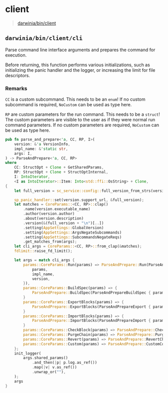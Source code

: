 # client
> [darwinia/bin/client][0]

## `darwinia/bin/client/cli`

Parse command line interface arguments and prepares the command for execution.

Before returning, this function performs various initializations, such as initializing the panic handler and the logger, or increasing the limit for file descriptors.

### Remarks

`CC` is a custom subcommand. This needs to be an `enum`! If no custom subcommand is required, `NoCustom` can be used as type here.

`RP` are custom parameters for the run command. This needs to be a `struct`! The custom parameters are visible to the user as if they were normal run command parameters. If no custom parameters are required, `NoCustom` can be used as type here.

```rust
pub fn parse_and_prepare<'a, CC, RP, I>(
	version: &'a VersionInfo,
	impl_name: &'static str,
	args: I,
) -> ParseAndPrepare<'a, CC, RP>
where
	CC: StructOpt + Clone + GetSharedParams,
	RP: StructOpt + Clone + StructOptInternal,
	I: IntoIterator,
	<I as IntoIterator>::Item: Into<std::ffi::OsString> + Clone,
{
	let full_version = sc_service::config::full_version_from_strs(version.version, version.commit);

	sp_panic_handler::set(version.support_url, &full_version);
	let matches = CoreParams::<CC, RP>::clap()
		.name(version.executable_name)
		.author(version.author)
		.about(version.description)
		.version(&(full_version + "\n")[..])
		.setting(AppSettings::GlobalVersion)
		.setting(AppSettings::ArgsNegateSubcommands)
		.setting(AppSettings::SubcommandsNegateReqs)
		.get_matches_from(args);
	let cli_args = CoreParams::<CC, RP>::from_clap(&matches);
	fdlimit::raise_fd_limit();

	let args = match cli_args {
		params::CoreParams::Run(params) => ParseAndPrepare::Run(ParseAndPrepareRun {
			params,
			impl_name,
			version,
		}),
		params::CoreParams::BuildSpec(params) => {
			ParseAndPrepare::BuildSpec(ParseAndPrepareBuildSpec { params, version })
		}
		params::CoreParams::ExportBlocks(params) => {
			ParseAndPrepare::ExportBlocks(ParseAndPrepareExport { params, version })
		}
		params::CoreParams::ImportBlocks(params) => {
			ParseAndPrepare::ImportBlocks(ParseAndPrepareImport { params, version })
		}
		params::CoreParams::CheckBlock(params) => ParseAndPrepare::CheckBlock(CheckBlock { params, version }),
		params::CoreParams::PurgeChain(params) => ParseAndPrepare::PurgeChain(ParseAndPreparePurge { params, version }),
		params::CoreParams::Revert(params) => ParseAndPrepare::RevertChain(ParseAndPrepareRevert { params, version }),
		params::CoreParams::Custom(params) => ParseAndPrepare::CustomCommand(params),
	};
	init_logger(
		args.shared_params()
			.and_then(|p| p.log.as_ref())
			.map(|v| v.as_ref())
			.unwrap_or(""),
	);
	args
}
```

[0]: https://github.com/darwinia-network/darwinia/tree/develop/bin

